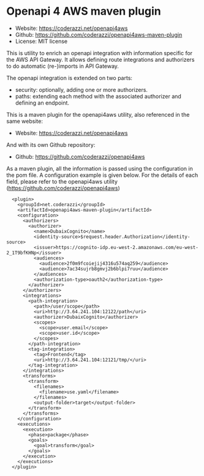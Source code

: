 # Openapi 4 AWS maven plugin 

* Website: https://coderazzi.net/openapi4aws
* Github: https://github.com/coderazzi/openapi4aws-maven-plugin
* License: MIT license

This is utility to enrich an openapi integration with information specific for the AWS API Gateway.
It allows defining route integrations and authorizers to do automatic (re-)imports in API Gateway.

The openapi integration is extended on two parts:
- security: optionally, adding one or more authorizers.
- paths: extending each method with the associated authorizer and defining an endpoint.

This is a maven plugin for the openapi4aws utility, also referenced in the same website:
* Website: https://coderazzi.net/openapi4aws

And with its own Github repository:
* Github: https://github.com/coderazzi/openapi4aws

As a maven plugin, all the information is passed using the configuration in the pom file.
A configuration example is given below. For the details of each field, 
please refer to the openapi4aws utility (https://github.com/coderazzi/openapi4aws) 

      <plugin>
        <groupId>net.coderazzi</groupId>
        <artifactId>openapi4aws-maven-plugin</artifactId>
        <configuration>
          <authorizers>
            <authorizer>
              <name>DubaixCognito</name>
              <identity-source>$request.header.Authorization</identity-source>
              <issuer>https://cognito-idp.eu-west-2.amazonaws.com/eu-west-2_1T9bfKHNp</issuer>
              <audiences>
                <audience>2f0m9fcoiejij4316u574aq259</audience>
                <audience>7ac34sujrb8gmvj2b6blpi7ruu</audience>
              </audiences>
              <authorization-type>oauth2</authorization-type>
            </authorizer>
          </authorizers>
          <integrations>
            <path-integration>
              <path>/user/scope</path>
              <uri>http://3.64.241.104:12122/path</uri>
              <authorizer>DubaixCognito</authorizer>
              <scopes>
                <scope>user.email</scope>
                <scope>user.id</scope>
              </scopes>
            </path-integration>
            <tag-integration>
              <tag>Frontend</tag>
              <uri>http://3.64.241.104:12121/tmp/</uri>
            </tag-integration>
          </integrations>
          <transforms>
            <transform>
              <filenames>
                <filename>use.yaml</filename>
              </filenames>
              <output-folder>target</output-folder>
            </transform>
          </transforms>
        </configuration>
        <executions>
          <execution>
            <phase>package</phase>
            <goals>
              <goal>transform</goal>
            </goals>
          </execution>
        </executions>
      </plugin>


